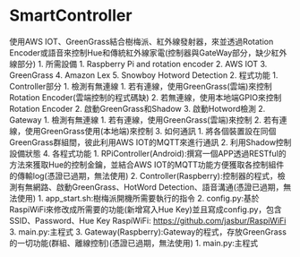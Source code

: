 # SmartController
 使用AWS IOT、GreenGrass結合樹梅派、紅外線發射器，來並透過Rotation Encoder或語音來控制Hue和傳統紅外線家電(控制器與GateWay部分，缺少紅外線部分)
	1. 所需設備
		1. Raspberry Pi and rotation encoder
		2. AWS IOT
		3. GreenGrass
		4. Amazon Lex
		5. Snowboy Hotword Detection
	2. 程式功能
		1. Controller部分
			1. 檢測有無連線
				1. 若有連線，使用GreenGrass(雲端)來控制Rotation Encoder(雲端控制的程式碼缺)
				2. 若無連線，使用本地端GPIO來控制Rotation Encoder
			2. 啟動GreenGrass和Shadow
			3. 啟動Hotword檢測
		2. Gateway
			1. 檢測有無連線
				1. 若有連線，使用GreenGrass(雲端)來控制
				2. 若有連線，使用GreenGrass使用(本地端)來控制
	3. 如何通訊
		1. 將各個裝置設在同個GreenGrass群組間，彼此利用AWS IOT的MQTT來進行通訊
		2. 利用Shadow控制設備狀態
	4. 	各程式功能
		1. RPiController(Android):撰寫一個APP透過RESTful的方法來獲取Hue的控制金鑰，並結合AWS IOT的MQTT功能方便獲取各控制組件的傳輸log(憑證已過期，無法使用)
		2. Controller(Raspberry):控制器的程式，檢測有無網路、啟動GreenGrass、HotWord Detection、語音溝通(憑證已過期，無法使用)
			1. app_start.sh:樹梅派開機所需要執行的指令
			2. config.py:基於RaspiWiFi來修改成所需要的功能(新增寫入Hue Key)並且寫成config.py，包含SSID、Password、Hue Key
			RaspiWiFi: https://github.com/jasbur/RaspiWiFi
			3.  main.py:主程式
		3. Gateway(Raspberry):Gateway的程式，存放GreenGrass的一切功能(群組、離線控制)(憑證已過期，無法使用)
			1. main.py:主程式
		